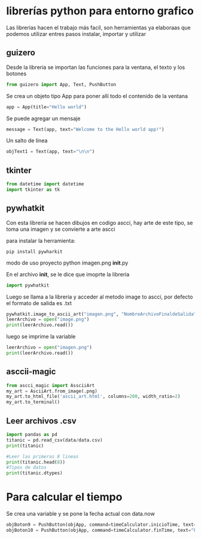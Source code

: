 # librerías python para entorno grafico
Las librerias hacen el trabajo más facil, son herramientas ya elaboraas que podemos utilizar entres pasos
instalar, importar y utilizar

## guizero
Desde la libreria se importan las funciones para la ventana, el texto y los botones
```py
from guizero import App, Text, PushButton
```
Se crea un objeto tipo App para poner allí todo el contenido de la ventana
```py
app = App(title="Hello world")
```
Se puede agregar un mensaje
```py
message = Text(app, text="Welcome to the Hello world app!")
```
Un salto de línea
```py
objText1 = Text(app, text="\n\n")
```

## tkinter
```py
from datetime import datetime
import tkinter as tk
```

## pywhatkit
Con esta libreria se hacen dibujos en codigo ascci, hay arte de este tipo, se toma una imagen y se convierte a arte ascci

para instalar la herramienta:

``
pip install pywharkit
``

modo de uso
proyecto python
imagen.png
__init__.py

En el archivo __init__, se le dice que imoprte la libreria
```py
import pywhatkit
```

Luego se llama a la libreria y acceder al metodo image to ascci, por defecto el formato de salida es .txt
```py
pywhatkit.image_to_ascii_art("imagen.png", "NombreArchivoFinaldeSalida")
leerArchivo = open("image.png")
print(leerArchivo.read())
```

luego se imprime la variable
```py
leerArchivo = open("imagen.png")
print(leerArchivo.read())
```

## asccii-magic
```py
from ascci_magic import AssciiArt
my_art = AsciiArt.from_image(.png)
my_art.to_html_file('ascii_art.html', columns=200, width_ratio=2)
my_art.to_terminal()

```



## Leer archivos .csv
```py
import pandas as pd
titanic = pd.read_csv(data/data.csv)
print(titanic)

#Leer las primeras 8 lineas
print(titanic.head(8))
#Tipos de datos
print(titanic.dtypes)
```
# Para calcular el tiempo

Se crea una variable y se pone la fecha actual con data.now 

```py
objBoton9 = PushButton(objApp, command=timeCalculator.inicioTime, text="Iniciar Tiempo")
objBoton10 = PushButton(objApp, command=timeCalculator.finTime, text="Finalizar Tiempo")

```
